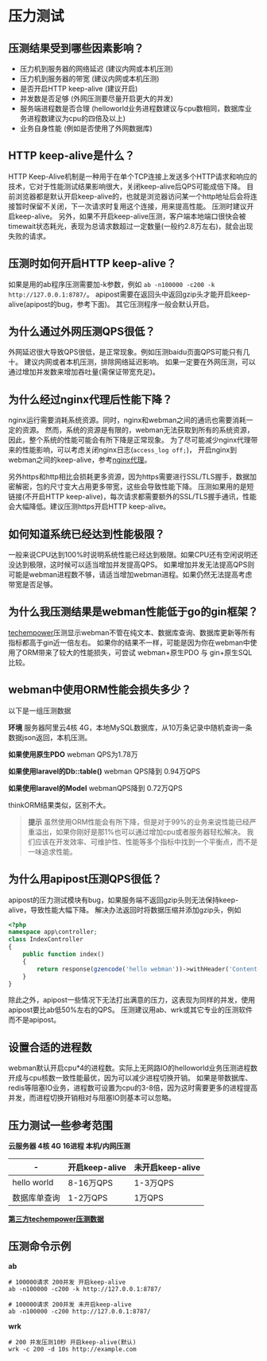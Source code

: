 # 压力测试

## 压测结果受到哪些因素影响？
* 压力机到服务器的网络延迟 (建议内网或本机压测)
* 压力机到服务器的带宽 (建议内网或本机压测)
* 是否开启HTTP keep-alive (建议开启)
* 并发数是否足够 (外网压测要尽量开启更大的并发)
* 服务端进程数是否合理 (helloworld业务进程数建议与cpu数相同，数据库业务进程数建议为cpu的四倍及以上)
* 业务自身性能 (例如是否使用了外网数据库)


## HTTP keep-alive是什么？
HTTP Keep-Alive机制是一种用于在单个TCP连接上发送多个HTTP请求和响应的技术，它对于性能测试结果影响很大，关闭keep-alive后QPS可能成倍下降。
目前浏览器都是默认开启keep-alive的，也就是浏览器访问某一个http地址后会将连接暂时保留不关闭，下一次请求时复用这个连接，用来提高性能。
压测时建议开启keep-alive。
另外，如果不开启keep-alive压测，客户端本地端口很快会被timewait状态耗光，表现为总请求数超过一定数量(一般约2.8万左右)，就会出现失败的请求。

## 压测时如何开启HTTP keep-alive？
如果是用的ab程序压测需要加-k参数，例如 `ab -n100000 -c200 -k http://127.0.0.1:8787/`。
apipost需要在返回头中返回gzip头才能开启keep-alive(apipost的bug，参考下面)。
其它压测程序一般会默认开启。

## 为什么通过外网压测QPS很低？
外网延迟很大导致QPS很低，是正常现象。例如压测baidu页面QPS可能只有几十。
建议内网或者本机压测，排除网络延迟影响。
如果一定要在外网压测，可以通过增加并发数来增加吞吐量(需保证带宽充足)。

## 为什么经过nginx代理后性能下降？
nginx运行需要消耗系统资源。同时，nginx和webman之间的通讯也需要消耗一定的资源。
然而，系统的资源是有限的，webman无法获取到所有的系统资源，因此，整个系统的性能可能会有所下降是正常现象。
为了尽可能减少nginx代理带来的性能影响，可以考虑关闭nginx日志(`access_log off;`)，
开启nginx到webman之间的keep-alive，参考[nginx代理](nginx-proxy.md)。

另外https和http相比会损耗更多资源，因为https需要进行SSL/TLS握手，数据加密解密，包的尺寸变大占用更多带宽，这些会导致性能下降。
压测如果用的是短链接(不开启HTTP keep-alive)，每次请求都需要额外的SSL/TLS握手通讯，性能会大幅降低。建议压测https开启HTTP keep-alive。


## 如何知道系统已经达到性能极限？
一般来说CPU达到100%时说明系统性能已经达到极限。如果CPU还有空闲说明还没达到极限，这时候可以适当增加并发提高QPS。
如果增加并发无法提高QPS则可能是webman进程数不够，请适当增加webman进程。如果仍然无法提高考虑带宽是否足够。

## 为什么我压测结果是webman性能低于go的gin框架？
[techempower](https://www.techempower.com/benchmarks/#section=data-r21&hw=ph&test=db&l=zijnjz-6bj&a=2&f=1ekg-cbcw-2t4w-27wr68-pc0-iv9slc-0-1ekgw-39g-kxs00-o0zk-5jsetl-2x8doc-2)压测显示webman不管在纯文本、数据库查询、数据库更新等所有指标都高于gin近一倍左右。
如果你的结果不一样，可能是因为你在webman中使用了ORM带来了较大的性能损失，可尝试 webman+原生PDO 与 gin+原生SQL 比较。

## webman中使用ORM性能会损失多少？
以下是一组压测数据

**环境**
服务器阿里云4核 4G，本地MySQL数据库，从10万条记录中随机查询一条数据json返回，本机压测。

**如果使用原生PDO**
webman QPS为1.78万

**如果使用laravel的Db::table()**
webman QPS降到 0.94万QPS

**如果使用laravel的Model**
webmanQPS降到 0.72万QPS

thinkORM结果类似，区别不大。

> **提示**
> 虽然使用ORM性能会有所下降，但是对于99%的业务来说性能已经严重溢出，如果你刚好是那1%也可以通过增加cpu或者服务器轻松解决。
> 我们应该在开发效率、可维护性、性能等多个指标中找到一个平衡点，而不是一味追求性能。

## 为什么用apipost压测QPS很低？
apipost的压力测试模块有bug，如果服务端不返回gzip头则无法保持keep-alive，导致性能大幅下降。
解决办法返回时将数据压缩并添加gzip头，例如
```php
<?php
namespace app\controller;
class IndexController
{
    public function index()
    {
        return response(gzencode('hello webman'))->withHeader('Content-Encoding', 'gzip');
    }
}
```
除此之外，apipost一些情况下无法打出满意的压力，这表现为同样的并发，使用apipost要比ab低50%左右的QPS。
压测建议用ab、wrk或其它专业的压测软件而不是apipost。

## 设置合适的进程数
webman默认开启cpu*4的进程数。实际上无网路IO的helloworld业务压测进程数开成与cpu核数一致性能最优，因为可以减少进程切换开销。
如果是带数据库、redis等阻塞IO业务，进程数可设置为cpu的3-8倍，因为这时需要更多的进程提高并发，而进程切换开销相对与阻塞IO则基本可以忽略。


## 压力测试一些参考范围

**云服务器 4核 4G 16进程 本机/内网压测**

| - | 开启keep-alive | 未开启keep-alive |
|--|-----|-----|
| hello world | 8-16万QPS | 1-3万QPS |
| 数据库单查询 | 1-2万QPS | 1万QPS |

[**第三方techempower压测数据**](https://www.techempower.com/benchmarks/#section=data-r21&l=zik073-6bj&test=db)


## 压测命令示例

**ab**
```
# 100000请求 200并发 开启keep-alive
ab -n100000 -c200 -k http://127.0.0.1:8787/

# 100000请求 200并发 未开启keep-alive
ab -n100000 -c200 http://127.0.0.1:8787/
```

**wrk**
```
# 200 并发压测10秒 开启keep-alive(默认)
wrk -c 200 -d 10s http://example.com
```
